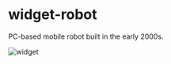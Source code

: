 # widget-robot
PC-based mobile robot built in the early 2000s.

![widget](https://github.com/RyanDellana/chip-robot/blob/master/Widget.jpg)

